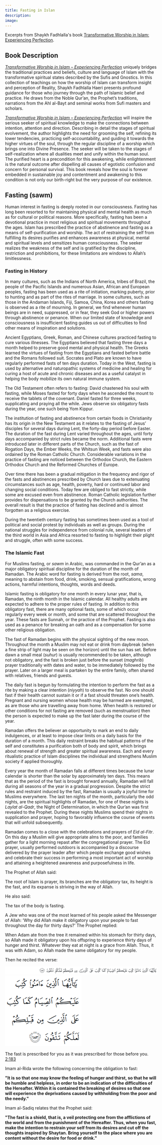 ```yaml
---
title: Fasting in Islan
description:
image:
---
```


<div class="center-text">
Excerpts from Shaykh Fadhlalla's book <a href="https://zahrapublications.pub/book-TransformativeWorshipInIslam.php#bookTitle" target="_blank">Transformative Worship in Islam: Experiencing Perfection</a>.
</div>

## Book Description

_<a href="https://zahrapublications.pub/book-TransformativeWorshipInIslam.php#bookTitle" target="_blank">Transformative Worship in Islam – Experiencing Perfection_</a> uniquely bridges the traditional practices and beliefs, culture and language of Islam with the transformative spiritual states described by the Sufis and Gnostics. In this collection of teachings on how the worship of Islam can transform insight and perception of Reality, Shaykh Fadhlalla Haeri presents profound guidance for those who journey through the path of Islamic belief and practice. He draws from the Noble Qur’an, the Prophet’s traditions, narrations from the Ahl al-Bayt and seminal works
from Sufi masters and scholars.

_<a href="https://zahrapublications.pub/book-TransformativeWorshipInIslam.php#bookTitle" target="_blank">Transformative Worship in Islam – Experiencing Perfection_</a> will inspire the serious seeker of spiritual knowledge to make the connections between intention, attention and direction. Describing in detail the stages of spiritual evolvement, the author highlights the need for grooming the self, refining its lower tendencies, practicing self-accountability, and guiding it towards the higher virtues of the soul, through the regular discipline of a worship which brings one into Divine Presence. The seeker will be taken to the stages of self-realization where all dualities meet and unify within the human soul. The purified heart is a precondition for this awakening, while enlightenment is the natural outcome after dispelling all causes of egotistic confusion and concern for personal survival. This book reveals how the soul is forever embedded in sustainable joy and contentment and awakening to this condition is not only our birth-right but the very purpose of our existence.

## Fasting (sawm)

Human interest in fasting is deeply rooted in our consciousness. Fasting has long been resorted
to for maintaining physical and mental health as much as for cultural or political reasons. More
specifically, fasting has been a devotional practice in most religious and spiritual movements
throughout the ages. Islam has prescribed the practice of abstinence and fasting as a means of self-purification and worship. The act of restraining the self from fulfilling its desires purifies and enhances awareness at physical, mental and spiritual levels and sensitizes human consciousness. The seeker realizes the weakness of the self and is gratified by the discipline, restriction and prohibitions, for these limitations are windows to Allah’s limitlessness.

### Fasting in History

In many cultures, such as the Indians of North America, tribes of Brazil, the people of the Pacific Islands and numerous Asian, African and European peoples, fasting has been used as a rite of initiation, marking puberty, prior to hunting and as part of the rites of marriage. In some cultures, such as those in the Andaman Islands, Fiji, Samoa, China, Korea and others fasting is observed as a rite of mourning. In general, we find whenever human beings are in need, suppressed, or in fear, they seek God or higher powers through abstinence or penance. When our limited state of knowledge and consciousness is insufficient fasting guides us out of difficulties to find other means of inspiration and solutions.

Ancient Egyptians, Greek, Roman, and Chinese cultures practiced fasting to cure various
illnesses. The Egyptians believed that fasting three days a month helped to preserve good mental
and physical health. The Greeks learned the virtues of fasting from the Egyptians and fasted
before battle and the Romans followed suit. Socrates and Plato are known to have regularly
performed fasts of ten days duration. Today in the West, fasting is used by alternative and
naturopathic systems of medicine and healing for curing a host of acute and chronic diseases and
as a useful catalyst in helping the body mobilize its own natural immune system.

The Old Testament often refers to fasting: David chastened his soul with fasting, while Moses
fasted for forty days when he ascended the mount to receive the tablets of the covenant. Daniel
fasted for three weeks, supplicating and praying all the while. Jews observe six obligatory fasts
during the year, one such being Yom Kippur.  

The institution of fasting and abstinence from certain foods in Christianity has its origin in the
New Testament as it relates to the fasting of Jesus’ disciples for several days during Lent, the
forty-day period before Easter. The duration of the fast during Lent varied throughout the ages,
until forty days accompanied by strict rules became the norm. Additional fasts were introduced
later in different parts of the Church, such as the fast of Rogation Days, the Ember Weeks, the
Whitsun Week, and fasts were also ordained by the Roman Catholic Church. Considerable
variations in the practice of fasting are noticed between the Orthodox Church, the Eastern
Orthodox Church and the Reformed Churches of Europe.

Over time there has been a gradual mitigation in the frequency and rigor of the fasts and
abstinences prescribed by Church laws due to extenuating circumstances such as age, health,
poverty, hard or continued labor and changing social conditions. Today few are obliged to fast
strictly, while some are excused even from abstinence. Roman Catholic legislation further
provides for dispensations to be granted by the Church authorities. The overall result is that the
practice of fasting has declined and is almost forgotten as a religious exercise.

During the twentieth century fasting has sometimes been used as a tool of political and social
protest by individuals as well as groups. During the national struggles for independence from
colonial rule, several leaders of the third world in Asia and Africa resorted to fasting to highlight their plight and struggle, often with some success.

### The Islamic Fast

For Muslims fasting, or _sawm_ in Arabic, was commanded in the Qur’an as a major obligatory
spiritual discipline for the duration of the month of Ramadan. The Arabic word for fasting is
derived from the root, _sama_, meaning to abstain from food, drink, smoking, sensual
gratifications, wrong actions, harmful intentions, thoughts, words and deeds.

Islamic fasting is obligatory for one month in every lunar year, that is, Ramadan, the ninth month
in the Islamic calendar. All healthy adults are expected to adhere to the proper rules of fasting. In addition to this obligatory fast, there are many optional fasts, some of which occur regularly every week or month, and some that are scattered throughout the year. These fasts are Sunnah, or the practice of the Prophet. Fasting is also used as a penance for breaking an oath and as a compensation for some other religious obligation.

The fast of Ramadan begins with the physical sighting of the new moon. Throughout the month
a Muslim may not eat or drink from daybreak (when a fine strip of light may be seen on the
horizon) until the sun has set. Before dawn a small meal (_suhur_) is usually recommended to be
taken, although not obligatory, and the fast is broken just before the sunset (_maghrib_) prayer
traditionally with dates and water, to be immediately followed by the prayer. Later on a larger
meal is partaken by the entire family, often shared with relatives, friends and guests.

The daily fast is begun by formulating the intention to perform the fast as a rite by making a
clear intention (_niyyah_) to observe the fast. No one should fast if their health cannot sustain it or if a fast should threaten one’s health. Pregnant and nursing women whose health may be harmed are exempted, as are those who are travelling away from home. When health is restored or other conditions for not fasting are removed (such as menstruation) then the person is expected to
make up the fast later during the course of the year.

Ramadan offers the believer an opportunity to mark an end to daily indulgences, or at least to
impose clear limits on a daily basis for the duration of a month. This daily restraint breaks the
habitual patterns of the self and constitutes a purification both of body and spirit, which brings
about renewal of strength and greater spiritual awareness. Each and every ritualistic practice of
Islam disciplines the individual and strengthens Muslim society if applied thoroughly.

Every year the month of Ramadan falls at different times because the lunar calendar is shorter
than the solar by approximately ten days. This means that as the period of the fast is brought
forward annually, Ramadan will fall during all seasons of the year in a gradual progression.
Despite the strict rules and restraint induced by the fast, Ramadan is usually a joyful time for
Muslims everywhere. The last ten nights of the month, particularly the odd nights, are the spiritual highlights of Ramadan, for one of these nights is _Laylat al-Qadr_, the Night of
Determination, in which the Qur’an was first revealed to the Prophet. During these nights
Muslims spend their nights in supplication and prayer, hoping to favorably influence the course
of events that will unfold subsequently. 

Ramadan comes to a close with the celebrations and prayers of _Eid al-Fitr_. On this day a Muslim
will give appropriate alms to the poor, and families gather for a light morning repast after the
congregational prayer. The Eid prayer, usually performed outdoors is accompanied by a
discourse delivered by the prayer leader after which people exchange good wishes and celebrate
their success in performing a most important act of worship and attaining a heightened awareness
and purposefulness in life.

The Prophet of Allah said:  

<div clas="callout">
The root of Islam is prayer, its branches are the obligatory tax, its height is the fast, and its expanse is striving in the way of Allah.
</div>

He also said:

<div class="callout">
The tax of the body is fasting.
</div>

A Jew who was one of the most learned of his people asked the Messenger of Allah: ‘Why did
Allah make it obligatory upon your people to fast throughout the day for thirty days?’ The
Prophet replied:

<div class="callout">
When Adam ate from the tree it remained within his stomach for thirty days, so Allah made it obligatory upon his offspring to experience thirty days of hunger and thirst. Whatever they eat at night is a grace from Allah. Thus, it was with Adam, so Allah made the same obligatory for my people.
</div>

Then he recited the verse:

<img class="quran" src="/gatherings-volunteer/img/cow_2_183.png" />

<img class="quran-m" src="/gatherings-volunteer/img/m_cow_2_183.png" />

The fast is prescribed for you as it was prescribed for those before you. <a href="https://quran.com/2/183" target="_blank" rel="noopener noreferrer">2:183</a>

Imam al-Rida wrote the following concerning the obligation to fast:

**"It is so that one may know the feeling of hunger and thirst, so that he will be humble and helpless, in order to be an indication of the difficulties of the Hereafter. Within it is contained the breaking of desires so that one will experience the deprivations caused by withholding from the poor and the needy."**

Imam al-Sadiq relates that the Prophet said:

**"The fast is a shield, that is, a veil protecting one from the afflictions of the world and from the punishment of the Hereafter. Thus, when you fast, make the intention to restrain your self from its desires and cut off the thoughts inspired by Shaytan. Bring yourself to the place where you are content without the desire for food or drink."**